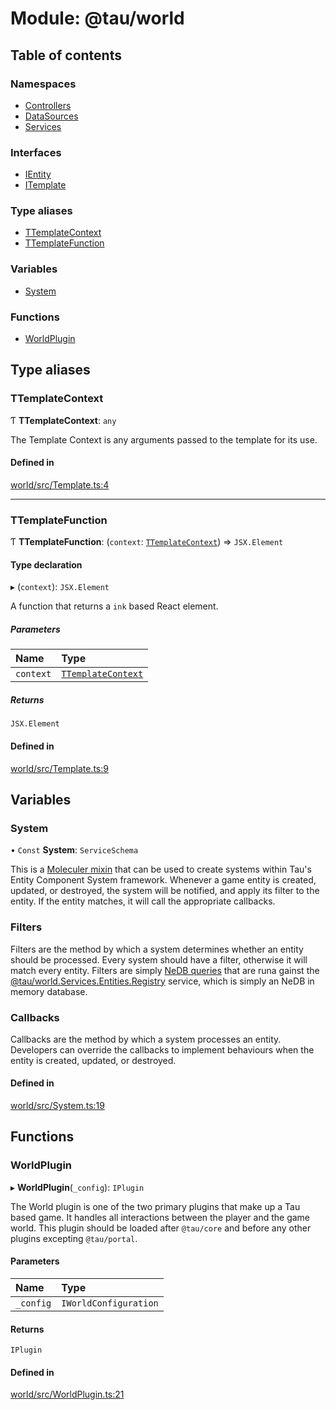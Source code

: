 # Module: @tau/world

## Table of contents

### Namespaces

- [Controllers](tau_world.Controllers.md)
- [DataSources](tau_world.DataSources.md)
- [Services](tau_world.Services.md)

### Interfaces

- [IEntity](../interfaces/tau_world.IEntity.md)
- [ITemplate](../interfaces/tau_world.ITemplate.md)

### Type aliases

- [TTemplateContext](tau_world.md#ttemplatecontext)
- [TTemplateFunction](tau_world.md#ttemplatefunction)

### Variables

- [System](tau_world.md#system)

### Functions

- [WorldPlugin](tau_world.md#worldplugin)

## Type aliases

### TTemplateContext

Ƭ **TTemplateContext**: `any`

The Template Context is any arguments passed to the template for its use.

#### Defined in

[world/src/Template.ts:4](https://github.com/tau-mud/tau/blob/6645dc6/packages/world/src/Template.ts#L4)

___

### TTemplateFunction

Ƭ **TTemplateFunction**: (`context`: [`TTemplateContext`](tau_world.md#ttemplatecontext)) => `JSX.Element`

#### Type declaration

▸ (`context`): `JSX.Element`

 A function that returns a `ink` based React element.

##### Parameters

| Name | Type |
| :------ | :------ |
| `context` | [`TTemplateContext`](tau_world.md#ttemplatecontext) |

##### Returns

`JSX.Element`

#### Defined in

[world/src/Template.ts:9](https://github.com/tau-mud/tau/blob/6645dc6/packages/world/src/Template.ts#L9)

## Variables

### System

• `Const` **System**: `ServiceSchema`

This is a [Moleculer mixin](https://moleculer.services/docs/0.14/services.html#Mixins) that
can be used to create systems within Tau's Entity Component System framework. Whenever a game
entity is created, updated, or destroyed, the system will be notified, and apply its filter to
the entity. If the entity matches, it will call the appropriate callbacks.

### Filters
Filters are the method by which a system determines whether an entity should be processed. Every
system should have a filter, otherwise it will match every entity. Filters are simply
[NeDB queries](https://github.com/louischatriot/nedb#basic-querying) that are runa gainst the
[@tau/world.Services.Entities.Registry](../classes/tau_world.Services.Entities.Registry.md) service, which is simply an NeDB in memory database.

### Callbacks
Callbacks are the method by which a system processes an entity. Developers can override the
callbacks to implement behaviours when the entity is created, updated, or destroyed.

#### Defined in

[world/src/System.ts:19](https://github.com/tau-mud/tau/blob/6645dc6/packages/world/src/System.ts#L19)

## Functions

### WorldPlugin

▸ **WorldPlugin**(`_config`): `IPlugin`

The World plugin is one of the two primary plugins that make up a Tau based game. It handles all interactions between
the player and the game world. This plugin should be loaded after `@tau/core` and before any other plugins
excepting `@tau/portal`.

#### Parameters

| Name | Type |
| :------ | :------ |
| `_config` | `IWorldConfiguration` |

#### Returns

`IPlugin`

#### Defined in

[world/src/WorldPlugin.ts:21](https://github.com/tau-mud/tau/blob/6645dc6/packages/world/src/WorldPlugin.ts#L21)
